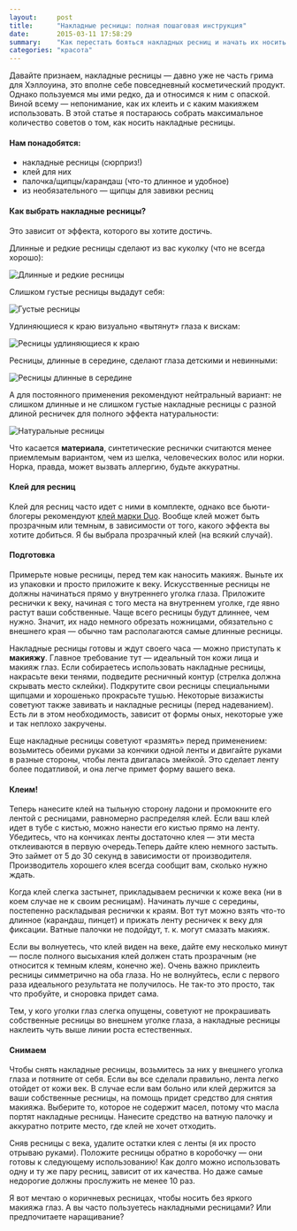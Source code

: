 ```yaml
---
layout:     post
title:      "Накладные ресницы: полная пошаговая инструкция"
date:       2015-03-11 17:58:29
summary:    "Как перестать бояться накладных ресниц и начать их носить с пользой для внешнего вида и внутреннего самоощущения"
categories: "красота"
---
```



Давайте признаем, накладные ресницы — давно уже не часть грима для Хэллоуина, это вполне себе повседневный косметический продукт. Однако пользуемся мы ими редко, да и относимся к ним с опаской. Виной всему — непонимание, как их клеить и с каким макияжем использовать. В этой статье я постараюсь собрать максимальное количество советов о том, как носить накладные ресницы.
 
#### Нам понадобятся:

* накладные ресницы (сюрприз!)
* клей для них
* палочка/щипцы/карандаш (что-то длинное и удобное)
* из необязательного — щипцы для завивки ресниц
 
#### Как выбрать накладные ресницы?
 
Это зависит от эффекта, которого вы хотите достичь.

Длинные и редкие ресницы сделают из вас куколку (что не всегда хорошо):
 
![Длинные и редкие ресницы](https://dl.dropboxusercontent.com/u/4402725/kozmetium/eye_long_rare.jpg)

Слишком густые ресницы выдадут себя:

![Густые ресницы](https://dl.dropboxusercontent.com/u/4402725/kozmetium/eye_thick.jpg)
 
Удлиняющиеся к краю визуально «вытянут» глаза к вискам:

![Ресницы удлиняющиеся к краю](https://dl.dropboxusercontent.com/u/4402725/kozmetium/eye_long.jpg)
 
Ресницы, длинные в середине, сделают глаза детскими и невинными:

![Ресницы длинные в середине](https://dl.dropboxusercontent.com/u/4402725/kozmetium/eye_piramid.jpg)
 
А для постоянного применения рекомендуют нейтральный вариант: не слишком длинные и не слишком густые накладные ресницы с разной длиной ресничек для полного эффекта натуральности:

![Натуральные ресницы](https://dl.dropboxusercontent.com/u/4402725/kozmetium/eye_natural.jpg)
 
Что касается **материала**, синтетические реснички считаются менее приемлемым вариантом, чем из шелка, человеческих волос или норки. Норка, правда, может вызвать аллергию, будьте аккуратны.
 
#### Клей для ресниц
Клей для ресниц часто идет с ними в комплекте, однако все бьюти-блогеры рекомендуют [клей марки Duo](http://www.duoadhesives.com/index.php). Вообще клей может быть прозрачным или темным, в зависимости от того, какого эффекта вы хотите добиться. Я бы выбрала прозрачный клей (на всякий случай).
 
#### Подготовка
 
Примерьте новые ресницы, перед тем как наносить макияж. Выньте их из упаковки и просто приложите к веку. Искусственные ресницы не должны начинаться прямо у внутреннего уголка глаза. Приложите реснички к веку, начиная с того места на внутреннем уголке, где явно растут ваши собственные. Чаще всего ресницы будут длиннее, чем нужно. Значит, их надо немного обрезать ножницами, обязательно с внешнего края — обычно там располагаются самые длинные ресницы.
 
Накладные ресницы готовы и ждут своего часа — можно приступать к **макияжу**. Главное требование тут — идеальный тон кожи лица и макияж глаз. Если собираетесь использовать накладные ресницы, накрасьте веки тенями, подведите ресничный контур (стрелка должна скрывать место склейки). Подкрутите свои ресницы специальными щипцами и хорошенько прокрасьте тушью. Некоторые визажисты советуют также завивать и накладные ресницы (перед надеванием). Есть ли в этом необходимость, зависит от формы оных, некоторые уже и так неплохо закручены.

Еще накладные ресницы советуют «размять» перед применением: возьмитесь обеими руками за кончики одной ленты и двигайте руками в разные стороны, чтобы лента двигалась змейкой. Это сделает ленту более податливой, и она легче примет форму вашего века.
 
#### Клеим!
 
Теперь нанесите клей на тыльную сторону ладони и промокните его лентой с ресницами, равномерно распределяя клей. Если ваш клей идет в тубе с кистью, можно нанести его кистью прямо на ленту. Убедитесь, что на кончиках ленты достаточно клея — эти места отклеиваются в первую очередь.Теперь дайте клею немного застыть. Это займет от 5 до 30 секунд в зависимости от производителя. Производитель хорошего клея всегда сообщит вам, сколько нужно ждать.

Когда клей слегка застынет, прикладываем реснички к коже века (ни в коем случае не к своим ресницам). Начинать лучше с середины, постепенно раскладывая реснички к краям. Вот тут можно взять что-то длинное (карандаш, пинцет) и прижать ленту ресничек к веку для фиксации. Ватные палочки не подойдут, т. к. могут смазать макияж.

Если вы волнуетесь, что клей виден на веке, дайте ему несколько минут — после полного высыхания клей должен стать прозрачным (не относится к темным клеям, конечно же).
Очень важно приклеить ресницы симметрично на оба глаза. Но не волнуйтесь, если с первого раза идеального результата не получилось. Не так-то это просто, так что пробуйте, и сноровка придет сама.

Тем, у кого уголки глаз слегка опущены, советуют не прокрашивать собственные ресницы во внешнем уголке глаза, а накладные ресницы наклеить чуть выше линии роста естественных.
 
#### Снимаем
 
Чтобы снять накладные ресницы, возьмитесь за них у внешнего уголка глаза и потяните от себя. Если вы все сделали правильно, лента легко отойдет от кожи век. В случае если вам больно или клей держится за ваши собственные ресницы, на помощь придет средство для снятия макияжа. Выберите то, которое не содержит масел, потому что масла портят накладные ресницы. Нанесите средство на ватную палочку и аккуратно потрите место, где клей не хочет отходить.

Сняв ресницы с века, удалите остатки клея с ленты (я их просто отрываю руками). Положите ресницы обратно в коробочку — они готовы к следующему использованию! Как долго можно использовать одну и ту же пару ресниц, зависит от их качества. Но даже самые недорогие должны прослужить не менее 10 раз.

Я вот мечтаю о коричневых ресницах, чтобы носить без яркого макияжа глаз. А вы часто пользуетесь накладными ресницами? Или предпочитаете наращивание?